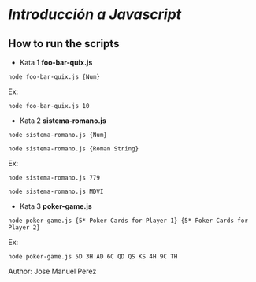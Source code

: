 # _Introducción a Javascript_

## How to run the scripts

- Kata 1 **foo-bar-quix.js**

`node foo-bar-quix.js {Num}`

Ex:

`node foo-bar-quix.js 10`

- Kata 2 **sistema-romano.js**

`node sistema-romano.js {Num}`

`node sistema-romano.js {Roman String}`

Ex:

`node sistema-romano.js 779`

`node sistema-romano.js MDVI`

- Kata 3 **poker-game.js**

`node poker-game.js {5* Poker Cards for Player 1} {5* Poker Cards for Player 2}`

 Ex:

 `node poker-game.js 5D 3H AD 6C QD QS KS 4H 9C TH`  

Author: Jose Manuel Perez
